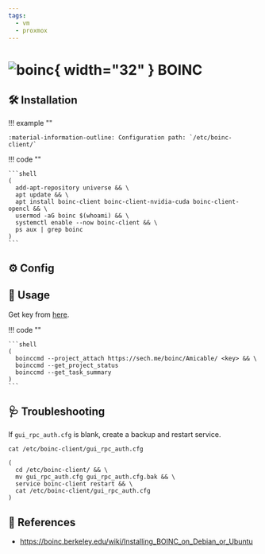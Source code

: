 ```yaml
---
tags:
  - vm
  - proxmox
---
```

# ![boinc](https://boinc.berkeley.edu/logo/boinc32.bmp){ width="32" } BOINC

## :hammer_and_wrench: Installation

!!! example ""
    
    :material-information-outline: Configuration path: `/etc/boinc-client/`
    
!!! code ""

    ```shell
    (
      add-apt-repository universe && \
      apt update && \
      apt install boinc-client boinc-client-nvidia-cuda boinc-client-opencl && \
      usermod -aG boinc $(whoami) && \
      systemctl enable --now boinc-client && \
      ps aux | grep boinc
    )
    ```

## :gear: Config

## :pencil: Usage

Get key from [here][1].

!!! code ""

    ```shell
    (
      boinccmd --project_attach https://sech.me/boinc/Amicable/ <key> && \
      boinccmd --get_project_status
      boinccmd --get_task_summary
    )
    ```

## :stethoscope: Troubleshooting

If `gui_rpc_auth.cfg` is blank, create a backup and restart service.

```shell
cat /etc/boinc-client/gui_rpc_auth.cfg
```

```shell
(
  cd /etc/boinc-client/ && \
  mv gui_rpc_auth.cfg gui_rpc_auth.cfg.bak && \
  service boinc-client restart && \
  cat /etc/boinc-client/gui_rpc_auth.cfg
)
```

## :link: References

- <https://boinc.berkeley.edu/wiki/Installing_BOINC_on_Debian_or_Ubuntu>

[1]: <https://sech.me/boinc/Amicable/weak_auth.php>
